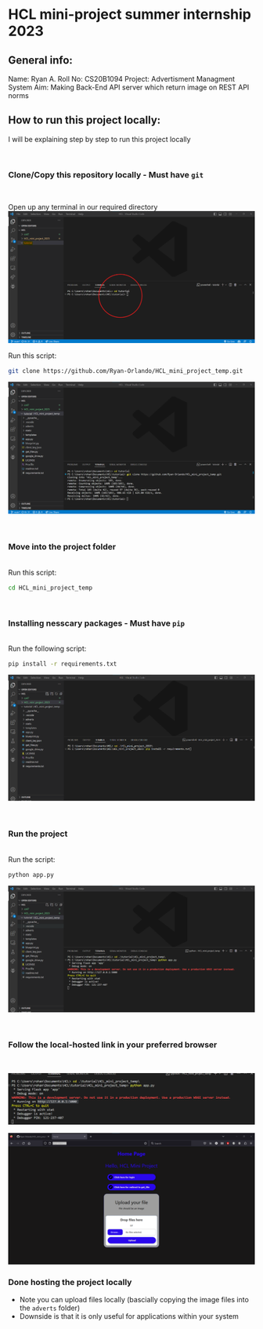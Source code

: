 # HCL mini-project summer internship 2023

## General info:
Name: Ryan A.
Roll No: CS20B1094
Project: Advertisment Managment System
Aim: Making Back-End API server which return image on REST API norms

## How to run this project locally:
I will be explaining step by step to run this project locally

<br>

### Clone/Copy this repository locally - Must have `git`
<br>

Open up any terminal in our required directory
![Alt text](img_md\image.png)

Run this script:
```sh
git clone https://github.com/Ryan-Orlando/HCL_mini_project_temp.git
```
![Alt text](img_md/image-1.png)

<br>

### Move into the project folder
<br>
Run this script:

```sh
cd HCL_mini_project_temp
```

<br>

### Installing nesscary packages - Must have `pip`
<br>
Run the following script:

```sh
pip install -r requirements.txt
```
![Alt text](img_md\image-2.png)

<br>

### Run the project
<br>
Run the script:

```sh
python app.py
```
![Alt text](img_md\image-3.png)


<br>

### Follow the local-hosted link in your preferred browser
<br>

![Alt text](img_md\image-4.png)

![Alt text](img_md\image-5.png)

### Done hosting the project locally
- Note you can upload files locally (bascially copying the image files into the `adverts` folder)
- Downside is that it is only useful for applications within your system
